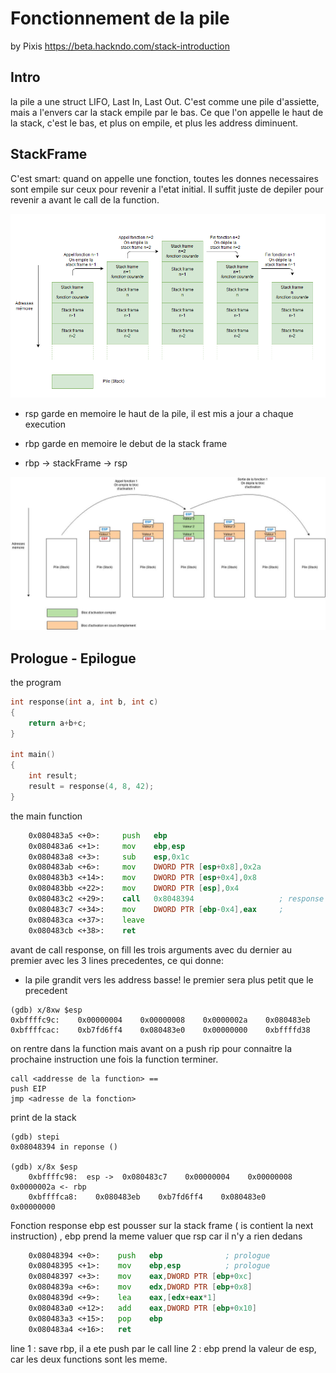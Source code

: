 # Fonctionnement de la pile
by Pixis
https://beta.hackndo.com/stack-introduction

## Intro
la pile a une struct LIFO, Last In, Last Out.
C'est comme une pile d'assiette, 
mais a l'envers car la stack empile par le bas.
Ce que l'on appelle le haut de la stack, 
c'est le bas, et plus on empile, et plus les address diminuent.

## StackFrame
C'est smart: quand on appelle une fonction, toutes les donnes necessaires
sont empile sur ceux pour revenir a l'etat initial.
Il suffit juste de depiler pour revenir a avant le call de la function.

![stackframe](note_resources/stackframe.png)

* rsp garde en memoire le haut de la pile, il est mis a jour a chaque
  execution
* rbp garde en memoire le debut de la stack frame

* rbp -> stackFrame -> rsp

![stackframe](note_resources/registre_stack_frame.jpg)


## Prologue - Epilogue
the program
```c
int response(int a, int b, int c)
{
	return a+b+c;
}

int main()
{
	int result;
    result = response(4, 8, 42);
}
```
the main function
```asm
    0x080483a5 <+0>:     push   ebp
    0x080483a6 <+1>:     mov    ebp,esp
    0x080483a8 <+3>:     sub    esp,0x1c
    0x080483ab <+6>:     mov    DWORD PTR [esp+0x8],0x2a
    0x080483b3 <+14>:    mov    DWORD PTR [esp+0x4],0x8
    0x080483bb <+22>:    mov    DWORD PTR [esp],0x4
    0x080483c2 <+29>:    call   0x8048394                   ; response
    0x080483c7 <+34>:    mov    DWORD PTR [ebp-0x4],eax     ; 
    0x080483ca <+37>:    leave
    0x080483cb <+38>:    ret
```
avant de call response, on fill les trois arguments avec du dernier au premier
avec les 3 lines precedentes, ce qui donne:
* la pile grandit vers les address basse! 
  le premier sera plus petit que le precedent
```shell script
(gdb) x/8xw $esp
0xbffffc9c:    0x00000004    0x00000008    0x0000002a    0x080483eb
0xbffffcac:    0xb7fd6ff4    0x080483e0    0x00000000    0xbffffd38
```

on rentre dans la function
mais avant on a push rip pour connaitre la prochaine instruction une fois
la function terminer.
```shell script
call <addresse de la function> ==  
push EIP
jmp <adresse de la fonction>
```

print de la stack
```shell script
(gdb) stepi
0x08048394 in reponse ()

(gdb) x/8x $esp
    0xbffffc98:  esp ->  0x080483c7    0x00000004    0x00000008    0x0000002a <- rbp
    0xbffffca8:    0x080483eb    0xb7fd6ff4    0x080483e0    0x00000000
```


Fonction response
ebp est pousser sur la stack frame ( is contient la next instruction) ,
ebp prend la meme valuer que rsp car il n'y a rien dedans
```asm
    0x08048394 <+0>:    push   ebp              ; prologue
    0x08048395 <+1>:    mov    ebp,esp          ; prologue
    0x08048397 <+3>:    mov    eax,DWORD PTR [ebp+0xc]
    0x0804839a <+6>:    mov    edx,DWORD PTR [ebp+0x8]
    0x0804839d <+9>:    lea    eax,[edx+eax*1]
    0x080483a0 <+12>:   add    eax,DWORD PTR [ebp+0x10]
    0x080483a3 <+15>:   pop    ebp
    0x080483a4 <+16>:   ret
```
line 1 : save rbp, il a ete push par le call
line 2 : ebp prend la valeur de esp, car les deux functions sont les meme.




























